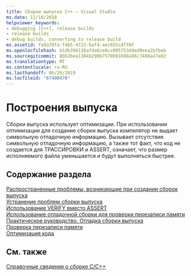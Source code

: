 ```yaml
---
title: Сборки выпуска C++ — Visual Studio
ms.date: 12/10/2018
helpviewer_keywords:
- debugging [C++], release builds
- release builds
- debug builds, converting to release build
ms.assetid: fa9a78fa-f4b5-4722-baf4-aec655c4ff0f
ms.openlocfilehash: b1db396136af4a6ce8cc005753dded9eea2bfbeb
ms.sourcegitcommit: 8bb2bea1384b290b7570b01608a86c7488ae7a02
ms.translationtype: MT
ms.contentlocale: ru-RU
ms.lasthandoff: 06/26/2019
ms.locfileid: "67400470"
---
```

# <a name="release-builds"></a>Построения выпуска

Сборки выпуска использует оптимизации. При использовании оптимизации для создание сборки выпуска компилятор не выдает символьную отладочную информацию. Вызывает отсутствие символьную отладочную информацию, а также тот факт, что код не создается для ТРАССИРОВКИ и ASSERT, означает, что размер исполняемого файла уменьшается и будут выполняться быстрее.

## <a name="in-this-section"></a>Содержание раздела

[Распространенные проблемы, возникающие при создании сборок выпуска](common-problems-when-creating-a-release-build.md)<br/>
[Устранение проблем сборки выпуска](fixing-release-build-problems.md)<br/>
[Использование VERIFY вместо ASSERT](using-verify-instead-of-assert.md)<br/>
[Использование отладочной сборки для проверки перезаписи памяти](using-the-debug-build-to-check-for-memory-overwrite.md)<br/>
[Практическое руководство. Отладка сборки выпуска](how-to-debug-a-release-build.md)<br/>
[Проверка перезаписи памяти](checking-for-memory-overwrites.md)<br/>
[Оптимизация кода](optimizing-your-code.md)

## <a name="see-also"></a>См. также

[Справочные сведения о сборке C/C++](reference/c-cpp-building-reference.md)